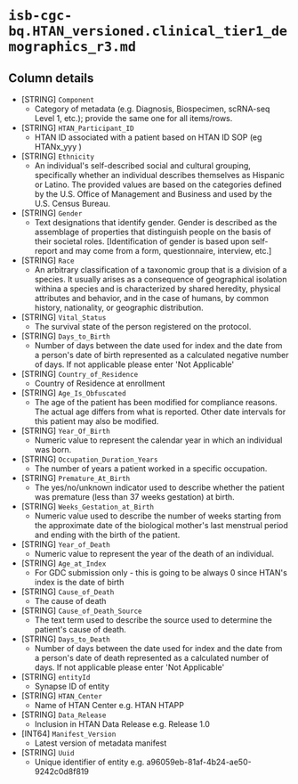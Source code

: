 # `isb-cgc-bq.HTAN_versioned.clinical_tier1_demographics_r3.md`

## Column details

* [STRING]    `Component`
  - Category of metadata (e.g. Diagnosis, Biospecimen, scRNA-seq Level 1, etc.); provide the same one for all items/rows.
* [STRING]    `HTAN_Participant_ID`
  - HTAN ID associated with a patient based on HTAN ID SOP (eg HTANx_yyy )
* [STRING]    `Ethnicity`
  - An individual's self-described social and cultural grouping, specifically whether an individual describes themselves as Hispanic or Latino. The provided values are based on the categories defined by the U.S. Office of Management and Business and used by the U.S. Census Bureau.
* [STRING]    `Gender`
  - Text designations that identify gender. Gender is described as the assemblage of properties that distinguish people on the basis of their societal roles. [Identification of gender is based upon self-report and may come from a form, questionnaire, interview, etc.]
* [STRING]    `Race`
  - An arbitrary classification of a taxonomic group that is a division of a species. It usually arises as a consequence of geographical isolation withina a species and is characterized by shared heredity, physical attributes and behavior, and in the case of humans, by common history, nationality, or geographic distribution.
* [STRING]    `Vital_Status`
  - The survival state of the person registered on the protocol.
* [STRING]    `Days_to_Birth`
  - Number of days between the date used for index and the date from a person's date of birth represented as a calculated negative number of days. If not applicable please enter 'Not Applicable'
* [STRING]    `Country_of_Residence`
  - Country of Residence at enrollment
* [STRING]    `Age_Is_Obfuscated`
  - The age of the patient has been modified for compliance reasons. The actual age differs from what is reported. Other date intervals for this patient may also be modified.
* [STRING]    `Year_Of_Birth`
  - Numeric value to represent the calendar year in which an individual was born.
* [STRING]    `Occupation_Duration_Years`
  - The number of years a patient worked in a specific occupation.
* [STRING]    `Premature_At_Birth`
  - The yes/no/unknown indicator used to describe whether the patient was premature (less than 37 weeks gestation) at birth.
* [STRING]    `Weeks_Gestation_at_Birth`
  - Numeric value used to describe the number of weeks starting from the approximate date of the biological mother's last menstrual period and ending with the birth of the patient.
* [STRING]    `Year_of_Death`
  - Numeric value to represent the year of the death of an individual.
* [STRING]    `Age_at_Index`
  - For GDC submission only - this is going to be always 0 since HTAN's index is the date of birth
* [STRING]    `Cause_of_Death`
  - The cause of death
* [STRING]    `Cause_of_Death_Source`
  - The text term used to describe the source used to determine the patient's cause of death.
* [STRING]    `Days_to_Death`
  - Number of days between the date used for index and the date from a person's date of death represented as a calculated number of days. If not applicable please enter 'Not Applicable'
* [STRING]    `entityId`
  - Synapse ID of entity
* [STRING]    `HTAN_Center`
  - Name of HTAN Center e.g. HTAN HTAPP
* [STRING]    `Data_Release`
  - Inclusion in HTAN Data Release e.g. Release 1.0
* [INT64]    `Manifest_Version`
  - Latest version of metadata manifest
* [STRING]    `Uuid`
  - Unique identifier of entity e.g. a96059eb-81af-4b24-ae50-9242c0d8f819

